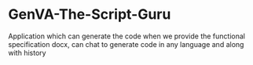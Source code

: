 # GenVA-The-Script-Guru
Application which can generate the code when we provide the functional specification docx, can chat to generate code in any language and along with history
